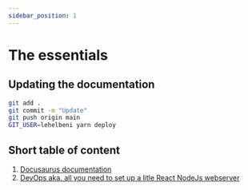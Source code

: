 ```yaml
---
sidebar_position: 1
---
```

# The essentials

## Updating the documentation
```bash
git add .
git commit -m "Update"
git push origin main
GIT_USER=lehelbeni yarn deploy
``` 
## Short table of content 
1. [Docusaurus documentation](./02_docusaurus.md)
2. [DevOps aka. all you need to set up a litle React NodeJs webserver](/docs/category/DevOps/)
